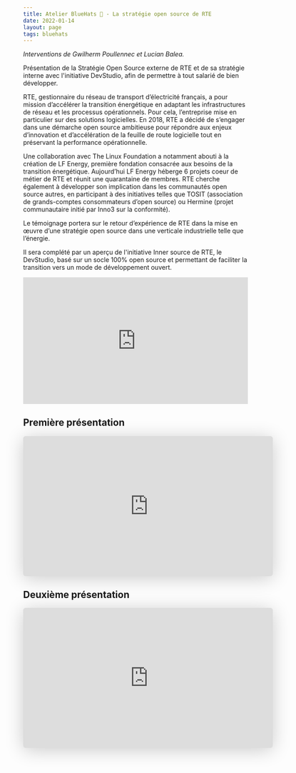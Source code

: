 ```yaml
---
title: Atelier BlueHats 🧢 - La stratégie open source de RTE
date: 2022-01-14
layout: page
tags: bluehats
---
```


*Interventions de Gwilherm Poullennec et Lucian Balea.*

Présentation de la Stratégie Open Source externe de RTE et de sa stratégie interne avec l'initiative DevStudio, afin de permettre à tout salarié de bien développer.

RTE, gestionnaire du réseau de transport d’électricité français, a pour mission d’accélérer la transition énergétique en adaptant les infrastructures de réseau et les processus opérationnels.  Pour cela, l’entreprise mise en particulier sur des solutions logicielles.  En 2018, RTE a décidé de s’engager dans une démarche open source ambitieuse pour répondre aux enjeux d’innovation et d’accélération de la feuille de route logicielle tout en préservant la performance opérationnelle.

Une collaboration avec The Linux Foundation a notamment abouti à la création de LF Energy, première fondation consacrée aux besoins de la transition énergétique.  Aujourd’hui LF Energy héberge 6 projets coeur de métier de RTE et réunit une quarantaine de membres.  RTE cherche également à développer son implication dans les communautés open source autres, en participant à des initiatives telles que TOSIT (association de grands-comptes consommateurs d’open source) ou Hermine (projet communautaire initié par Inno3 sur la conformité).

Le témoignage portera sur le retour d’expérience de RTE dans la mise en œuvre d’une stratégie open source dans une verticale industrielle telle que l’énergie.

Il sera complété par un aperçu de l'initiative Inner source de RTE, le DevStudio, basé sur un socle 100% open source et permettant de faciliter la transition vers un mode de développement ouvert.

<div style="position:relative;padding-bottom:56.25%;height:0;overflow:hidden;"> <iframe style="width:100%;height:100%;position:absolute;left:0px;top:0px;overflow:hidden" frameborder="0" type="text/html" src="https://www.dailymotion.com/embed/video/x873d6i" width="100%" height="100%" allowfullscreen > </iframe> </div>

## Première présentation

<iframe class="speakerdeck-iframe" style="border: 0px none; background: rgba(0, 0, 0, 0.1) none repeat scroll 0% 0% padding-box; margin: 0px; padding: 0px; border-radius: 6px; box-shadow: rgba(0, 0, 0, 0.2) 0px 5px 40px; width: 560px; height: 314px;" src="https://speakerdeck.com/player/744a02cc87354b4fb4bf367a20d4b3ac" title="Stratégie RTE : Une stratégie open source au cœur des activités logicielles de demain" allowfullscreen="true" mozallowfullscreen="true" webkitallowfullscreen="true" data-ratio="1.78343949044586" frameborder="0"></iframe>

## Deuxième présentation

<iframe class="speakerdeck-iframe" style="border: 0px none; background: rgba(0, 0, 0, 0.1) none repeat scroll 0% 0% padding-box; margin: 0px; padding: 0px; border-radius: 6px; box-shadow: rgba(0, 0, 0, 0.2) 0px 5px 40px; width: 560px; height: 314px;" src="https://speakerdeck.com/player/5787f247aad545a48dcf028570822427" title="Stratégie RTE : Présentation du devstudio" allowfullscreen="true" mozallowfullscreen="true" webkitallowfullscreen="true" data-ratio="1.78343949044586" frameborder="0"></iframe>

<!-- https://speakerdeck.com/bluehats/strategie-rte-une-strategie-open-source-au-coeur-des-activites-logicielles-de-demain -->
